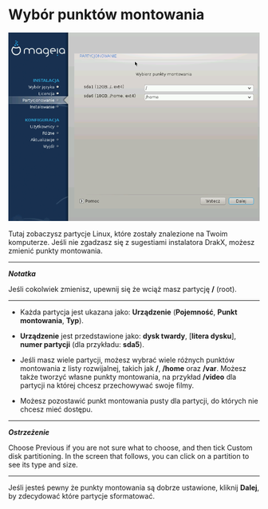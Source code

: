 # Wybór punktów montowania

![](./images/dx2-chooseMountpoints.png)

Tutaj zobaczysz partycje Linux, które zostały znalezione na Twoim komputerze. Jeśli nie zgadzasz się z sugestiami instalatora DrakX, możesz zmienić punkty montowania.

---

***Notatka***

Jeśli cokolwiek zmienisz, upewnij się że wciąż masz partycję **/** (root).

---

* Każda partycja jest ukazana jako: **Urządzenie** (**Pojemność**, **Punkt montowania**, **Typ**).

* **Urządzenie** jest przedstawione jako: **dysk twardy**, [**litera dysku**], **numer partycji** (dla przykładu: **sda5**).

* Jeśli masz wiele partycji, możesz wybrać wiele różnych punktów montowania z listy rozwijalnej, takich jak **/**, **/home** oraz **/var**. Możesz także tworzyć własne punkty montowania, na przykład **/video** dla partycji na której chcesz przechowywać swoje filmy.

* Możesz pozostawić punkt montowania pusty dla partycji, do których nie chcesz mieć dostępu.

---

***Ostrzeżenie***

Choose Previous if you are not sure what to choose, and then tick Custom disk partitioning. In the screen that follows, you can click on a partition to see its type and size.

---

Jeśli jesteś pewny że punkty montowania są dobrze ustawione, kliknij **Dalej**, by zdecydować które partycje sformatować.
